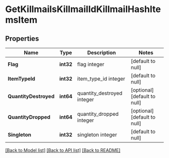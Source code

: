 # GetKillmailsKillmailIdKillmailHashItemsItem

## Properties
Name | Type | Description | Notes
------------ | ------------- | ------------- | -------------
**Flag** | **int32** | flag integer | [default to null]
**ItemTypeId** | **int32** | item_type_id integer | [default to null]
**QuantityDestroyed** | **int64** | quantity_destroyed integer | [optional] [default to null]
**QuantityDropped** | **int64** | quantity_dropped integer | [optional] [default to null]
**Singleton** | **int32** | singleton integer | [default to null]

[[Back to Model list]](../README.md#documentation-for-models) [[Back to API list]](../README.md#documentation-for-api-endpoints) [[Back to README]](../README.md)

